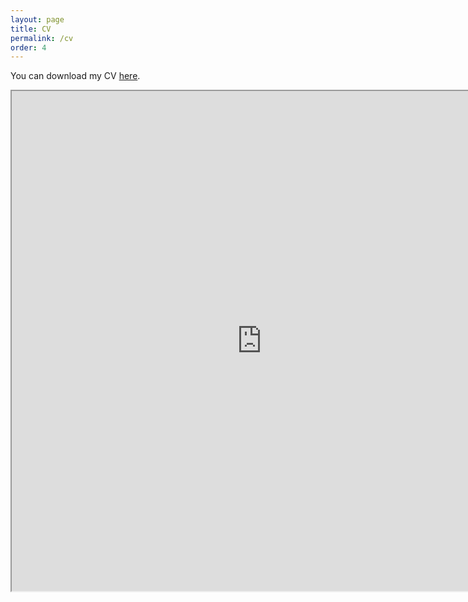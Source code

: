```yaml
---
layout: page
title: CV
permalink: /cv
order: 4
---
```


You can download my CV [here](/files/cv_iitb.pdf).

<iframe src="https://patel-shivam.github.io/files/cv_iitb.pdf" width="800" height="800">
</iframe>
